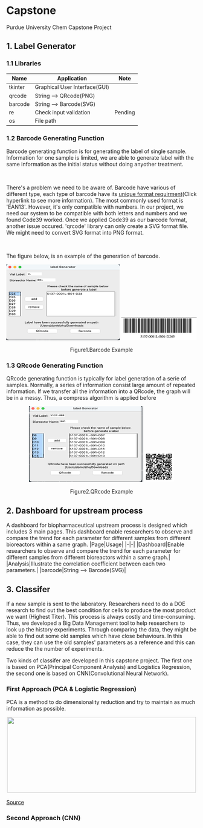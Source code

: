 # Capstone
Purdue University Chem Capstone Project

## 1. Label Generator

### 1.1 Libraries

|Name|Application|Note|
|-|-|-|
|tkinter|Graphical User Interface(GUI)||
|qrcode|String --> QRcode(PNG)||
|barcode|String --> Barcode(SVG)||
|re|Check input validation|Pending|
|os|File path||

### 1.2 Barcode Generating Function

Barcode generating function is for generating the label of single sample. Information for one sample is limited, we are able to generate label with the same information as the initial status without doing anyother treatment.

</br>

There's a problem we need to be aware of. Barcode have various of different type, each type of barcode have its [unique format requirment](https://www.premierelectronics.com/blog/barcode-types-identificaton-understanding)(Click hyperlink to see more information). The most commonly used format is 'EAN13'. However, it's only compatible with numbers. In our project, we need our system to be compatible with both letters and numbers and we found Code39 worked. Once we applied Code39 as our barcode format, another issue occured. 'qrcode' library can only create a SVG format file. We might need to convert SVG format into PNG format.

</br>

The figure below, is an example of the generation of barcode.

<p align="center">
  <img width="300" height="200" src="https://github.com/DanielZhuGY/Capstone/blob/main/images/BarcodeExample.png?raw=true">
  <img width="200" height="60" src="https://github.com/DanielZhuGY/Capstone/blob/main/images/Barcode.png?raw=true">
</p>
<p align="center">
  Figure1.Barcode Example
</p>

### 1.3 QRcode Generating Function

QRcode generating function is typically for label generation of a serie of samples. Normally, a series of information consist large amount of repeated information. If we transfer all the information into a QRcode, the graph will be in a messy. Thus, a compress algorithm is applied before 


<p align="center">
  <img width="300" height="200" src="https://github.com/DanielZhuGY/Capstone/blob/main/images/QRcodeExample.png?raw=true">
  <img width="80" height="80" src="https://github.com/DanielZhuGY/Capstone/blob/main/images/QRcode.png?raw=true">
</p>
<p align="center">
  Figure2.QRcode Example
</p>

## 2. Dashboard for upstream process

A dashboard for biopharmaceutical upstream process is designed which includes 3 main pages. This dashboard enable researchers to observe and compare the trend for each parameter for different samples from different bioreactors within a same graph.
|Page|Usage|
|-|-|
|Dashboard|Enable researchers to observe and compare the trend for each parameter for different samples from different bioreactors within a same graph.|
|Analysis|Illustrate the correlation coefficient between each two parameters.|
|barcode|String --> Barcode(SVG)|

## 3. Classifer

If a new sample is sent to the laboratory. Researchers need to do a DOE research to find out the best condition for cells to produce the most product we want (Highest Titer). This process is always costly and time-consuming. Thus, we developed a Big Data Management tool to help researchers to look up the history experiments. Through comparing the data, they might be able to find out some old samples which have close behaviours. In this case, they can use the old samples' parameters as a reference and this can reduce the the number of experiments.

Two kinds of classifer are developed in this capstone project. The first one is based on PCA(Principal Component Analysis) and Logistics Regression, the second one is based on CNN(Convolutional Neural Network).

### First Approach (PCA & Logistic Regression)

PCA is a method to do dimensionality reduction and try to maintain as much information as possible.

<p align="center">
 <img width="500" height="200" src="http://www.nlpca.org/fig_pca_principal_component_analysis.png">
</p>

[Source](https://www.analyticsvidhya.com/blog/2016/03/pca-practical-guide-principal-component-analysis-python/)


### Second Approach (CNN)



